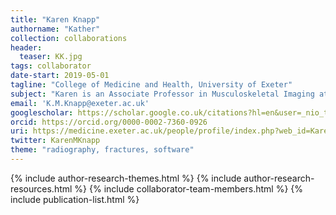 ```yaml
---
title: "Karen Knapp"
authorname: "Kather"
collection: collaborations
header:
  teaser: KK.jpg
tags: collaborator
date-start: 2019-05-01
tagline: "College of Medicine and Health, University of Exeter"
subject: "Karen is an Associate Professor in Musculoskeletal Imaging at the University of Exeter and Head of Medical Imaging"
email: 'K.M.Knapp@exeter.ac.uk'
googlescholar: https://scholar.google.co.uk/citations?hl=en&user=_nio_tIAAAAJ
orcid: https://orcid.org/0000-0002-7360-0926
uri: https://medicine.exeter.ac.uk/people/profile/index.php?web_id=Karen_Knapp
twitter: KarenMKnapp
theme: "radiography, fractures, software"
---
```

<p align= "justify">

{% include author-research-themes.html %}
{% include author-research-resources.html %}
{% include collaborator-team-members.html %}
{% include publication-list.html %}
